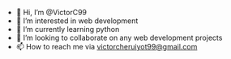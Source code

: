 - 👋 Hi, I’m @VictorC99
- 👀 I’m interested in web development
- 🌱 I’m currently learning python
- 💞️ I’m looking to collaborate on any web development projects
- 📫 How to reach me via victorcheruiyot99@gmail.com

<!---
VictorC99/VictorC99 is a ✨ special ✨ repository because its `README.md` (this file) appears on your GitHub profile.
You can click the Preview link to take a look at your changes.
--->
